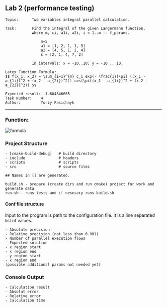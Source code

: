 ## Lab 2 (performance testing)

    Topic:      Two variables integral parallel calculation.
    
    Task:       Find the integral of the given Langermann function, 
                where m, ci, a1i, a2i, i = 1..m -- f_params.
                
                    m=5
                    a1 = [1, 2, 1, 1, 5]
                    a2 = [4, 5, 1, 2, 4]
                    c = [2, 1, 4, 7, 2]
                    
                In intervals: x = -10..10; y = -10 .. 10.
                
    Latex Function Formula: 
    $$ f(x_1, x_2) = \sum_{i=1}^{m} c_i exp(- \frac{1}{\pi} ((x_1 - a_{1i})^2 + (x_2 - a_{2i})^2)) cos(\pi((x_1 - a_{1i})^2 + (x_2 - a_{2i})^2)) $$
    
    Expected result: -1.604646665
    Task Number:    4
    Author:         Yuriy Pasichnyk 
----
### Function:
![formula](https://render.githubusercontent.com/render/math?math=f(x_1,x_2)=\sum_{i=1}^{m}c_i%20exp(-\frac{1}{\pi}%20((x_1%20-%20a_{1i})^2%20+%20(x_2%20-%20a_{2i})^2))%20cos(\pi((x_1%20-%20a_{1i})^2%20+%20(x_2%20-%20a_{2i})^2)))
### Project Structure

    - [cmake-build-debug]   # build directory
    - include               # headers
    - scripts               # scripts
    - src                   # source files
        
    ## Names in [] are generated. 

    build.sh - prepare (create dirs and run cmake) project for work and generate data
    run.sh - runs tests and if nesesary runs build.sh
    
    
#### Conf file structure
Input to the program is path to the configuration file. It is a line separated list of values.
    
    - Absolute precision
    - Relative precision (not less than 0.001)
    - Number of parallel execution flows
    - Expected solution
    - x region start
    - x region end
    - y region start
    - x region end
    [possible additional params not needed yet]

### Console Output

    - Calculation result
    - Absolut error
    - Relative error
    - Calculation time
